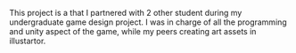 This project is a that I partnered with 2 other student during my undergraduate game design project. I was in charge of all the programming and unity aspect of the game, while my peers creating art assets in illustartor.
